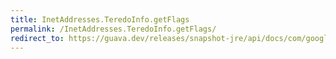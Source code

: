 ```yaml
---
title: InetAddresses.TeredoInfo.getFlags
permalink: /InetAddresses.TeredoInfo.getFlags/
redirect_to: https://guava.dev/releases/snapshot-jre/api/docs/com/google/common/net/InetAddresses.TeredoInfo.html#getFlags--
---
```

